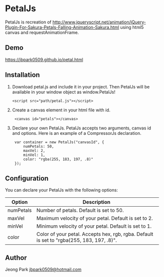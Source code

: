 # PetalJs
PetalJs is recreation of <http://www.jqueryscript.net/animation/jQuery-Plugin-For-Sakura-Petals-Falling-Animation-Sakura.html> using html5 canvas and requestAnimationFrame.

## Demo
<https://jbpark0509.github.io/petal.html>

## Installation

1. Download petal.js and include it in your project. Then PetalJs will be available in your window object as window.PetalJs!

	`<script src="path/petal.js"></script>`

2. Create a canvas element in your html file with id.

		<canvas id="petals"></canvas>
		
3. Declare your own PetalJs. PetalJs accepts two arguments, canvas id and options. Here is an example of a CompressorJs declaration.

		var container = new PetalJs("canvasId", {
			numPetals: 50,
			maxVel: 2,
			minVel: 1,
			color: "rgba(255, 183, 197, .8)"
		});

## Configuration

You can declare your PetalJs with the following options:

Option | Description
------ | -----------
numPetals | Number of petals. Default is set to 50.
maxVel | Maximum velocity of your petal. Default is set to 2.
minVel | Minimum velocity of your petal. Default is set to 1.
color | Color of your petal. Accepts hex, rgb, rgba. Default is set to "rgba(255, 183, 197, .8)".

## Author
Jeong Park <jbpark0509@hotmail.com>
